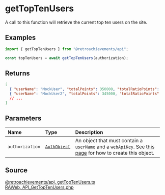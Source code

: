 # getTopTenUsers

A call to this function will retrieve the current top ten users on the site.

## Examples

```ts
import { getTopTenUsers } from "@retroachievements/api";

const topTenUsers = await getTopTenUsers(authorization);
```

## Returns

```json
[
  { "userName": "MockUser", "totalPoints": 350000, "totalRatioPoints": 995000 },
  { "userName": "MockUser2", "totalPoints": 345000, "totalRatioPoints": 994000 }
  // ...
]
```

## Parameters

| Name            | Type                                        | Description                                                                                                                  |
| :-------------- | :------------------------------------------ | :--------------------------------------------------------------------------------------------------------------------------- |
| `authorization` | [`AuthObject`](/v1/data-models/auth-object) | An object that must contain a `userName` and a `webApiKey`. See [this page](/getting-started) for how to create this object. |

## Source

[@retroachievements/api, getTopTenUsers.ts](https://github.dev/RetroAchievements/api-js/blob/main/src/feed/getTopTenUsers.ts)  
[RAWeb, API_GetTopTenUsers.php](https://github.dev/RetroAchievements/RAWeb/blob/master/public/API/API_GetTopTenUsers.php)
